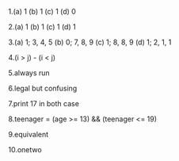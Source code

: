 1.(a) 1 (b) 1 (c) 1 (d) 0

2.(a) 1 (b) 1 (c) 1 (d) 1

3.(a) 1; 3, 4, 5
  (b) 0; 7, 8, 9
  (c) 1; 8, 8, 9
  (d) 1; 2, 1, 1

4.(i > j) - (i < j)

5.always run

6.legal but confusing

7.print 17 in both case

8.teenager = (age >= 13) && (teenager <= 19)

9.equivalent

10.onetwo